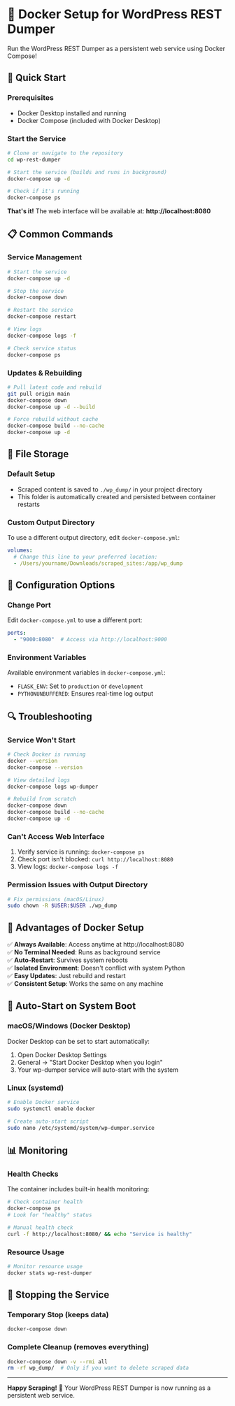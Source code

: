 # 🐳 Docker Setup for WordPress REST Dumper

Run the WordPress REST Dumper as a persistent web service using Docker Compose!

## 🚀 Quick Start

### Prerequisites
- Docker Desktop installed and running
- Docker Compose (included with Docker Desktop)

### Start the Service
```bash
# Clone or navigate to the repository
cd wp-rest-dumper

# Start the service (builds and runs in background)
docker-compose up -d

# Check if it's running
docker-compose ps
```

**That's it!** The web interface will be available at: **http://localhost:8080**

## 📋 Common Commands

### Service Management
```bash
# Start the service
docker-compose up -d

# Stop the service
docker-compose down

# Restart the service
docker-compose restart

# View logs
docker-compose logs -f

# Check service status
docker-compose ps
```

### Updates & Rebuilding
```bash
# Pull latest code and rebuild
git pull origin main
docker-compose down
docker-compose up -d --build

# Force rebuild without cache
docker-compose build --no-cache
docker-compose up -d
```

## 📁 File Storage

### Default Setup
- Scraped content is saved to `./wp_dump/` in your project directory
- This folder is automatically created and persisted between container restarts

### Custom Output Directory
To use a different output directory, edit `docker-compose.yml`:

```yaml
volumes:
  # Change this line to your preferred location:
  - /Users/yourname/Downloads/scraped_sites:/app/wp_dump
```

## 🔧 Configuration Options

### Change Port
Edit `docker-compose.yml` to use a different port:
```yaml
ports:
  - "9000:8080"  # Access via http://localhost:9000
```

### Environment Variables
Available environment variables in `docker-compose.yml`:
- `FLASK_ENV`: Set to `production` or `development`
- `PYTHONUNBUFFERED`: Ensures real-time log output

## 🔍 Troubleshooting

### Service Won't Start
```bash
# Check Docker is running
docker --version
docker-compose --version

# View detailed logs
docker-compose logs wp-dumper

# Rebuild from scratch
docker-compose down
docker-compose build --no-cache
docker-compose up -d
```

### Can't Access Web Interface
1. Verify service is running: `docker-compose ps`
2. Check port isn't blocked: `curl http://localhost:8080`
3. View logs: `docker-compose logs -f`

### Permission Issues with Output Directory
```bash
# Fix permissions (macOS/Linux)
sudo chown -R $USER:$USER ./wp_dump
```

## 🎯 Advantages of Docker Setup

✅ **Always Available**: Access anytime at http://localhost:8080  
✅ **No Terminal Needed**: Runs as background service  
✅ **Auto-Restart**: Survives system reboots  
✅ **Isolated Environment**: Doesn't conflict with system Python  
✅ **Easy Updates**: Just rebuild and restart  
✅ **Consistent Setup**: Works the same on any machine  

## 🔄 Auto-Start on System Boot

### macOS/Windows (Docker Desktop)
Docker Desktop can be set to start automatically:
1. Open Docker Desktop Settings
2. General → "Start Docker Desktop when you login"
3. Your wp-dumper service will auto-start with the system

### Linux (systemd)
```bash
# Enable Docker service
sudo systemctl enable docker

# Create auto-start script
sudo nano /etc/systemd/system/wp-dumper.service
```

## 📊 Monitoring

### Health Checks
The container includes built-in health monitoring:
```bash
# Check container health
docker-compose ps
# Look for "healthy" status

# Manual health check
curl -f http://localhost:8080/ && echo "Service is healthy"
```

### Resource Usage
```bash
# Monitor resource usage
docker stats wp-rest-dumper
```

## 🛑 Stopping the Service

### Temporary Stop (keeps data)
```bash
docker-compose down
```

### Complete Cleanup (removes everything)
```bash
docker-compose down -v --rmi all
rm -rf wp_dump/  # Only if you want to delete scraped data
```

---

**Happy Scraping!** 🎉 Your WordPress REST Dumper is now running as a persistent web service.
